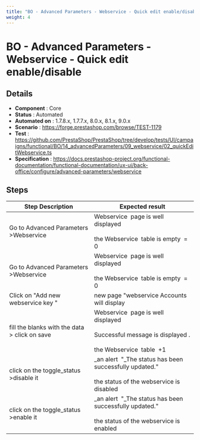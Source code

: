 ```yaml
---
title: "BO - Advanced Parameters - Webservice - Quick edit enable/disable"
weight: 4
---
```


# BO - Advanced Parameters - Webservice - Quick edit enable/disable
## Details
* **Component** : Core
* **Status** : Automated
* **Automated on** : 1.7.8.x, 1.7.7.x, 8.0.x, 8.1.x, 9.0.x
* **Scenario** : https://forge.prestashop.com/browse/TEST-1179
* **Test** : https://github.com/PrestaShop/PrestaShop/tree/develop/tests/UI/campaigns/functional/BO/14_advancedParameters/09_webservice/02_quickEditWebservice.ts
* **Specification** : https://docs.prestashop-project.org/functional-documentation/functional-documentation/ux-ui/back-office/configure/advanced-parameters/webservice

## Steps
| Step Description | Expected result |
| ----- | ----- |
| Go to Advanced Parameters >Webservice | Webservice  page is well displayed<br><br>the Webservice  table is empty  = 0 |
| Go to Advanced Parameters >Webservice | Webservice  page is well displayed<br><br>the Webservice  table is empty  = 0 |
| Click on "Add new webservice key " | new page "webservice Accounts will display |
| fill the blanks with the data > click on save | Webservice  page is well displayed<br><br>Successful message is displayed .<br><br>the Webservice  table  +1 |
| click on the toggle_status >disable it | _an alert  "_The status has been successfully updated."<br><br>the status of the webservice is disabled |
| click on the toggle_status >enable it | _an alert  "_The status has been successfully updated."<br><br>the status of the webservice is enabled |
